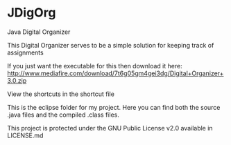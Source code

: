 JDigOrg
=======

Java Digital Organizer


This Digital Organizer serves to be a simple solution for keeping track of assignments

If you just want the executable for this then download it here: http://www.mediafire.com/download/7t6g05gm4gei3dg/Digital+Organizer+3.0.zip

View the shortcuts in the shortcut file

This is the eclipse folder for my project. Here you can find both the source .java files and the compiled .class files.



This project is protected under the GNU Public License v2.0 available in LICENSE.md
